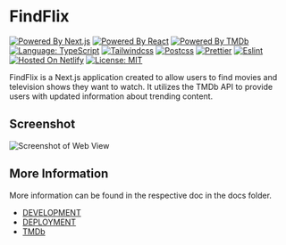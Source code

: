 # FindFlix

[![Powered By Next.js](https://img.shields.io/badge/powered%20by-Next.js-%23000000.svg?style=flat&logo=Next.js)](https://nextjs.org/)
[![Powered By React](https://img.shields.io/badge/powered%20by-React-%2361DAFB.svg?style=flat&logo=React)](https://reactjs.org/)
[![Powered By TMDb](https://img.shields.io/badge/powered%20by-TMDb-%2301B4E4.svg?style=flat&logo=The%20Movie%20Database)](https://reactjs.org/)
[![Language: TypeScript](https://img.shields.io/badge/language-typescript-%233178C6.svg?style=flat&logo=typescript)](https://www.typescriptlang.org/)
[![Tailwindcss](https://img.shields.io/badge/css--framework-tailwindcss-%2306B6D4?logo=tailwindcss)](https://tailwindcss.com)
[![Postcss](https://img.shields.io/badge/style-postcss-%23DD3A0A?style=flat&logo=postcss)](https://postcss.org)
[![Prettier](https://img.shields.io/badge/code--formatter-prettier-%23F7B93E?style=flat&logo=prettier)](https://prettier.io/)
[![Eslint](https://img.shields.io/badge/linter-eslint-%234B32C3?style=flat&logo=eslint)](https://eslint.org/)
[![Hosted On Netlify](https://img.shields.io/badge/hosted%20on-netlify-%2300C7B7.svg?style=flat&logo=netlify)](https://www.netlify.com/)
[![License: MIT](https://img.shields.io/badge/license-MIT-brightgreen.svg?style=flat&logo=license)](https://github.com/jordanshatford/clip-queue/blob/main/LICENSE.md)

FindFlix is a Next.js application created to allow users to find movies and television shows they want to watch. It utilizes the TMDb API to provide users with updated information about trending content.

## Screenshot

![Screenshot of Web View](https://user-images.githubusercontent.com/37837288/174911757-8dd4b3e6-0391-4991-aeb8-2747ff45007c.png)

## More Information

More information can be found in the respective doc in the docs folder.

- [DEVELOPMENT](./docs/DEVELOPMENT.md)
- [DEPLOYMENT](./docs/DEPLOYMENT.md)
- [TMDb](./services/tmdb/README.md)
